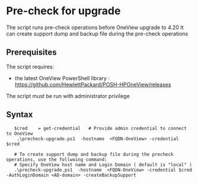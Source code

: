 # Pre-check for upgrade

The script runs pre-check operations before OneView upgrade to 4.20
It can create support dump and backup file during the pre-check operations


## Prerequisites
The script requires:
   * the latest OneView PowerShell library : https://github.com/HewlettPackard/POSH-HPOneView/releases

The script must be run with administrator privilege


## Syntax

```
   $cred    = get-credential   # Provide admin credential to connect to OneView
    .\precheck-upgrade.ps1  -hostname  <FQDN-OneView> -credential $cred 
   
   # To create support dump and backup file during the precheck operations, use the follwoing command:
   # Specify OneView host name and Login Domain ( default is "local" )
   .\precheck-upgrade.ps1  -hostname  <FQDN-OneView> -credential $cred -AuthLoginDomain <AD-domain> -createBackupSupport

```

    
